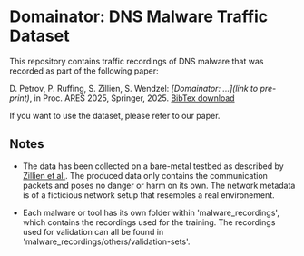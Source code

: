 # Domainator: DNS Malware Traffic Dataset

This repository contains traffic recordings of DNS malware that was recorded as part of the following paper:

D. Petrov, P. Ruffing, S. Zillien, S. Wendzel: *[Domainator: ...](link to pre-print)*, in Proc. ARES 2025, Springer, 2025.
[BibTex download](todo)

If you want to use the dataset, please refer to our paper.

## Notes
  
- The data has been collected on a bare-metal testbed as described by [Zillien et al.](https://www.researchgate.net/publication/380105932_A_Development_Framework_for_TCPIP_Network_Steganography_Malware_Detection). The produced data only contains the communication packets and poses no danger or harm on its own. The network metadata is of a ficticious network setup that resembles a real environement.  

- Each malware or tool has its own folder within 'malware_recordings', which contains the recordings used for the training.
The recordings used for validation can all be found in 'malware_recordings/others/validation-sets'.
